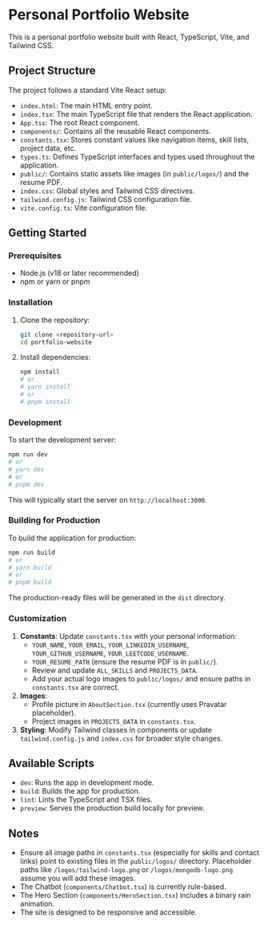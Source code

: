 # Personal Portfolio Website

This is a personal portfolio website built with React, TypeScript, Vite, and Tailwind CSS.

## Project Structure

The project follows a standard Vite React setup:

-   `index.html`: The main HTML entry point.
-   `index.tsx`: The main TypeScript file that renders the React application.
-   `App.tsx`: The root React component.
-   `components/`: Contains all the reusable React components.
-   `constants.tsx`: Stores constant values like navigation items, skill lists, project data, etc.
-   `types.ts`: Defines TypeScript interfaces and types used throughout the application.
-   `public/`: Contains static assets like images (in `public/logos/`) and the resume PDF.
-   `index.css`: Global styles and Tailwind CSS directives.
-   `tailwind.config.js`: Tailwind CSS configuration file.
-   `vite.config.ts`: Vite configuration file.

## Getting Started

### Prerequisites

-   Node.js (v18 or later recommended)
-   npm or yarn or pnpm

### Installation

1.  Clone the repository:
    ```bash
    git clone <repository-url>
    cd portfolio-website
    ```
2.  Install dependencies:
    ```bash
    npm install
    # or
    # yarn install
    # or
    # pnpm install
    ```

### Development

To start the development server:

```bash
npm run dev
# or
# yarn dev
# or
# pnpm dev
```

This will typically start the server on `http://localhost:3000`.

### Building for Production

To build the application for production:

```bash
npm run build
# or
# yarn build
# or
# pnpm build
```

The production-ready files will be generated in the `dist` directory.

### Customization

1.  **Constants**: Update `constants.tsx` with your personal information:
    -   `YOUR_NAME`, `YOUR_EMAIL`, `YOUR_LINKEDIN_USERNAME`, `YOUR_GITHUB_USERNAME`, `YOUR_LEETCODE_USERNAME`.
    -   `YOUR_RESUME_PATH` (ensure the resume PDF is in `public/`).
    -   Review and update `ALL_SKILLS` and `PROJECTS_DATA`.
    -   Add your actual logo images to `public/logos/` and ensure paths in `constants.tsx` are correct.
2.  **Images**:
    -   Profile picture in `AboutSection.tsx` (currently uses Pravatar placeholder).
    -   Project images in `PROJECTS_DATA` in `constants.tsx`.
3.  **Styling**: Modify Tailwind classes in components or update `tailwind.config.js` and `index.css` for broader style changes.

## Available Scripts

-   `dev`: Runs the app in development mode.
-   `build`: Builds the app for production.
-   `lint`: Lints the TypeScript and TSX files.
-   `preview`: Serves the production build locally for preview.

## Notes

-   Ensure all image paths in `constants.tsx` (especially for skills and contact links) point to existing files in the `public/logos/` directory. Placeholder paths like `/logos/tailwind-logo.png` or `/logos/mongodb-logo.png` assume you will add these images.
-   The Chatbot (`components/Chatbot.tsx`) is currently rule-based.
-   The Hero Section (`components/HeroSection.tsx`) includes a binary rain animation.
-   The site is designed to be responsive and accessible.
```